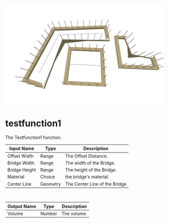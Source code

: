 <img src="preview.png" width="512">

# testfunction1

The Testfunction1 function.

|Input Name|Type|Description|
|---|---|---|
|Offset Width|Range|The Offset Distance.|
|Bridge Width|Range|The width of the Bridge.|
|Bridge Height|Range|The height of the Bridge.|
|Material|Choice|the bridge's material.|
|Center Line|Geometry|The Center Line of the Bridge|


<br>

|Output Name|Type|Description|
|---|---|---|
|Volume|Number|The volume.|

